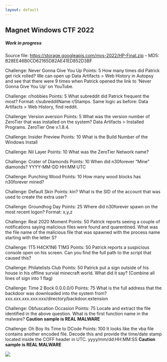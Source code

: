 ```yaml
---
layout: default
---
```


## Magnet Windows CTF 2022
##### Work in progress 

Source file: https://storage.googleapis.com/mvs-2022/HP-Final.zip – MD5: B28EE46B0CD62165D82AE41ED852D3BF

Challenge: Never Gonna Give You Up
Points: 5
How many times did Patrick get rick rolled?
We can open up Data Artifacts > Web History in Autopsy and see that there were 9 times when Patrick opened the link to 'Never Gonna Give You Up' on YouTube.

Challenge: r/hobbies
Points: 5
What subreddit did Patrick frequent the most? Format: r/subredditName
r/Stamps. Same logic as before: Data Artifacts > Web History, find reddit. 

Challenge: Version aversion
Points: 5
What was the version number of ZeroTier that was installed on the system?
Data Artifacts > Installed Programs. ZeroTier One v.1.8.4.

Challenge: Insider Preview 
Points: 10
What is the Build Number of the Windows Install


Challenge: Nil Layer 
Points: 10
What was the ZeroTier Network name?

Challenge: Crater of Diamonds 
Points: 10
When did n30forever “Mine” diamonds? YYYY-MM-DD HH:MM UTC

Challenge: Punching Wood 
Points: 10
How many wood blocks has n30forever mined?

Challenge: Default Skin
Points: kin?
What is the SID of the account that was used to create the extra user?

Challenge: Groundhog Day
Points: 25
Where did n30forever spawn on the most recent logon? Format: x,y,z

Challenge: Real 2020 Moment 
Points: 50
Patrick reports seeing a couple of notifications saying malicious files were found and quarentined. What was the file name of the malicious file that was spawned with the process name starting with the letter S?

Challenge: 1T5 H4CK1N6 T1M3 
Points: 50
Patrick reports a suspicious console open on his screen. Can you find the full path to the script that caused this?

Challenge: Philatelists Club 
Points: 50
Patrick put a sign outside of his house in his offline survial minecraft world. What did it say? (Combine all lines of sign into 1 flag)

Challenge: Time 2 Bock 0.0.0.0/0 
Points: 75
What is the full address that the backdoor was downloaded into the system from? xxx.xxx.xxx.xxx:xxx/directory/backdoor.extension

Challenge: Obfuscation Occasion 
Points: 75
Locate and extract the file identified in the above question. What is the first function name in the malware? **Caution sample is REAL MALWARE**

Challenge: Oh Boy Its Time to DCode 
Points: 100
It looks like the vba file contains another encoded file. Decode this and provide the time/date stamp located inside the COFF header in UTC. yyyy/mm/dd:HH:MM:SS **Caution sample is REAL MALWARE**

![](https://yaboygmoney.github.io/htb/images/log.png)
